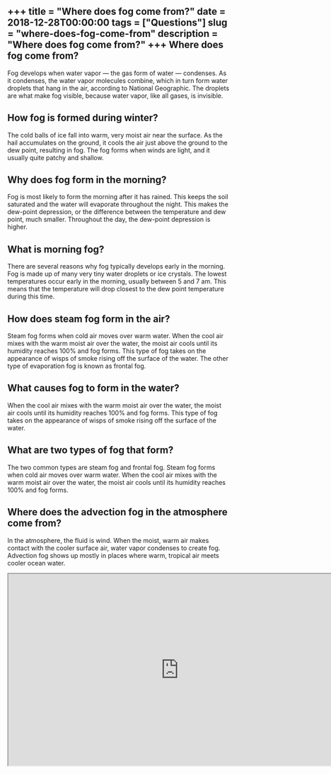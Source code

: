 +++
title = "Where does fog come from?"
date = 2018-12-28T00:00:00
tags = ["Questions"]
slug = "where-does-fog-come-from"
description = "Where does fog come from?"
+++
Where does fog come from?
-------------------------

Fog develops when water vapor — the gas form of water — condenses. As it condenses, the water vapor molecules combine, which in turn form water droplets that hang in the air, according to National Geographic. The droplets are what make fog visible, because water vapor, like all gases, is invisible.

How fog is formed during winter?
--------------------------------

The cold balls of ice fall into warm, very moist air near the surface. As the hail accumulates on the ground, it cools the air just above the ground to the dew point, resulting in fog. The fog forms when winds are light, and it usually quite patchy and shallow.

Why does fog form in the morning?
---------------------------------

Fog is most likely to form the morning after it has rained. This keeps the soil saturated and the water will evaporate throughout the night. This makes the dew-point depression, or the difference between the temperature and dew point, much smaller. Throughout the day, the dew-point depression is higher.

What is morning fog?
--------------------

There are several reasons why fog typically develops early in the morning. Fog is made up of many very tiny water droplets or ice crystals. The lowest temperatures occur early in the morning, usually between 5 and 7 am. This means that the temperature will drop closest to the dew point temperature during this time.

How does steam fog form in the air?
-----------------------------------

Steam fog forms when cold air moves over warm water. When the cool air mixes with the warm moist air over the water, the moist air cools until its humidity reaches 100% and fog forms. This type of fog takes on the appearance of wisps of smoke rising off the surface of the water. The other type of evaporation fog is known as frontal fog.

What causes fog to form in the water?
-------------------------------------

When the cool air mixes with the warm moist air over the water, the moist air cools until its humidity reaches 100% and fog forms. This type of fog takes on the appearance of wisps of smoke rising off the surface of the water.

What are two types of fog that form?
------------------------------------

The two common types are steam fog and frontal fog. Steam fog forms when cold air moves over warm water. When the cool air mixes with the warm moist air over the water, the moist air cools until its humidity reaches 100% and fog forms.

Where does the advection fog in the atmosphere come from?
---------------------------------------------------------

In the atmosphere, the fluid is wind. When the moist, warm air makes contact with the cooler surface air, water vapor condenses to create fog. Advection fog shows up mostly in places where warm, tropical air meets cooler ocean water.

<iframe allow="accelerometer; autoplay; clipboard-write; encrypted-media; gyroscope; picture-in-picture" allowfullscreen="" class="__youtube_prefs__  epyt-is-override  no-lazyload" data-no-lazy="1" data-origheight="433" data-origwidth="770" data-skipgform_ajax_framebjll="" height="433" id="_ytid_89197" loading="lazy" src="https://www.youtube.com/embed/kSlq08dm89I?enablejsapi=1&autoplay=0&cc_load_policy=0&cc_lang_pref=&iv_load_policy=1&loop=0&modestbranding=0&rel=1&fs=1&playsinline=0&autohide=2&theme=dark&color=red&controls=1&" title="YouTube player" width="770"></iframe>